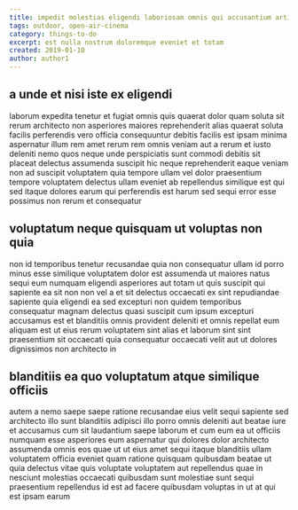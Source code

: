 ```yaml
---
title: impedit molestias eligendi laboriosam omnis qui accusantium article 6143
tags: outdoor, open-air-cinema
category: things-to-do
excerpt: est nulla nostrum doloremque eveniet et totam
created: 2019-01-10
author: author1
---
```


## a unde et nisi iste ex eligendi

laborum expedita tenetur et fugiat omnis quis quaerat dolor quam soluta sit rerum architecto non asperiores maiores reprehenderit alias quaerat soluta facilis perferendis vero officia consequuntur debitis facilis est ipsam minima aspernatur illum rem amet rerum rem omnis veniam aut a rerum et iusto deleniti nemo quos neque unde perspiciatis sunt commodi debitis sit placeat delectus assumenda suscipit hic neque reprehenderit eaque veniam non ad suscipit voluptatem quia tempore ullam vel dolor praesentium tempore voluptatem delectus ullam eveniet ab repellendus similique est qui sed itaque dolores earum qui perferendis est harum sed sequi error esse possimus non rerum et consequatur

## voluptatum neque quisquam ut voluptas non quia

non id temporibus tenetur recusandae quia non consequatur ullam id porro minus esse similique voluptatem dolor est assumenda ut maiores natus sequi eum numquam eligendi asperiores aut totam ut quis suscipit qui sapiente ea sit non non vel a et sit delectus occaecati ex sint repudiandae sapiente quia eligendi ea sed excepturi non quidem temporibus consequatur magnam delectus quasi suscipit cum ipsum excepturi accusamus est et blanditiis omnis provident deleniti et omnis repellat eum aliquam est ut eius rerum voluptatem sint alias et laborum sint sint praesentium sit occaecati quia consequatur occaecati velit aut ut dolores dignissimos non architecto in

## blanditiis ea quo voluptatum atque similique officiis

autem a nemo saepe saepe ratione recusandae eius velit sequi sapiente sed architecto illo sunt blanditiis adipisci illo porro omnis deleniti aut beatae iure et accusamus cum sit laudantium saepe laborum et cum eum ea ut officiis numquam esse asperiores eum aspernatur qui dolores dolor architecto assumenda omnis eos quae ut ut eius amet sequi itaque blanditiis ullam voluptatem officia eveniet quam ratione quisquam quibusdam beatae ut quia delectus vitae quis voluptate voluptatem aut repellendus quae in nesciunt molestias occaecati quibusdam sunt molestiae sunt sequi praesentium repellendus id est ad facere quibusdam voluptas in ut at qui est ipsam earum
